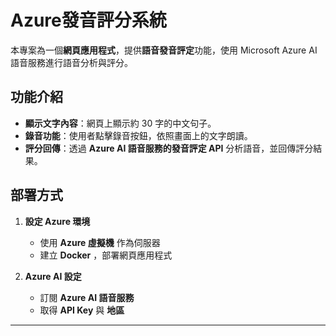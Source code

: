 # Azure發音評分系統

本專案為一個**網頁應用程式**，提供**語音發音評定**功能，使用 Microsoft Azure AI 語音服務進行語音分析與評分。

## 功能介紹

- **顯示文字內容**：網頁上顯示約 30 字的中文句子。  
- **錄音功能**：使用者點擊錄音按鈕，依照畫面上的文字朗讀。  
- **評分回傳**：透過 **Azure AI 語音服務的發音評定 API** 分析語音，並回傳評分結果。  

## 部署方式

1. **設定 Azure 環境**  
   - 使用 **Azure 虛擬機** 作為伺服器  
   - 建立 **Docker** ，部署網頁應用程式  

2. **Azure AI 設定**  
   - 訂閱 **Azure AI 語音服務**  
   - 取得 **API Key** 與 **地區**  

---
